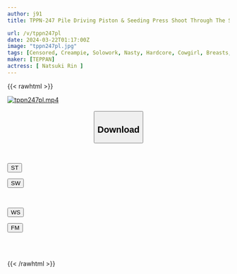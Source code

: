 ```yaml
---
author: j91
title: TPPN-247 Pile Driving Piston & Seeding Press Shoot Through The Sticky Vagina! Rin Natsuki's Real Sweaty Climax Sex

url: /v/tppn247pl
date: 2024-03-22T01:17:00Z
image: "tppn247pl.jpg"
tags: [Censored, Creampie, Solowork, Nasty, Hardcore, Cowgirl, Breasts, Sweat	]
maker: [TEPPAN]
actress: [ Natsuki Rin ]
---
```



{{< rawhtml >}}

<div class="video" data-videoid="0ry4bwOOl7cbl06">
    <a href="javascript:;">
        <img src="/v/tppn247pl/tppn247pl.jpg" width="WIDTH" height="HEIGHT" alt="tppn247pl.mp4" loading="lazy">
    </a>
</div>

<script type="text/javascript" src="https://j91.asia/asset/on-demand-st.js"></script>

<br>
  <link rel="stylesheet" href="https://j91.asia/asset/bs5.css">
  
  <center>
  <button class="btn btn-primary" type="button" data-bs-toggle="collapse" data-bs-target=".multi-collapse" aria-expanded="false" aria-controls="multiCollapseExample1 multiCollapseExample2"><h2>Download</h2></button></center>
</p>
<div class="row">
  <div class="col">
    <div class="collapse multi-collapse" id="multiCollapseExample1">
      <div class="card card-body">
	      	      <br>
<div class="buttons">  
<p><a href="https://streamtape.to/v/0ry4bwOOl7cbl06" target="_blank"><button class="btn-hover color-3"><i class="fa fa-download"></i> ST</button></a></p>
<p><a href="https://asnwish.com/t2bgh1dfn7iq" target="_blank"><button class="btn-hover color-2"><i class="fa fa-download"></i> SW</button></a></p></div>
    </div>
  </div>
</div>
  <div class="col">
    <div class="collapse multi-collapse" id="multiCollapseExample2">
      <div class="card card-body">
	      <br>
<div class="buttons">
<p><a href="https://wolfstream.tv/1l5azocyj2wj"><button class="btn-hover color-9"><i class="fa fa-download"></i> WS</button></a></p>
<p><a href="https://filemoon.sx/d/8qz2377pi5i8"><button class="btn-hover color-8"><i class="fa fa-download"></i> FM</button></a></p></div>
<br><br>
      </div>
    </div>
  </div>
</div>

{{< /rawhtml >}}
